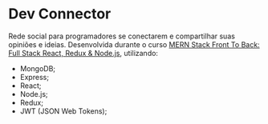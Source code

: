 # Dev Connector

Rede social para programadores se conectarem e compartilhar suas opiniões e ideias. Desenvolvida durante o curso [MERN Stack Front To Back: Full Stack React, Redux & Node.js](https://www.udemy.com/course/mern-stack-front-to-back/), utilizando:

- MongoDB;
- Express;
- React;
- Node.js;
- Redux;
- JWT (JSON Web Tokens);
